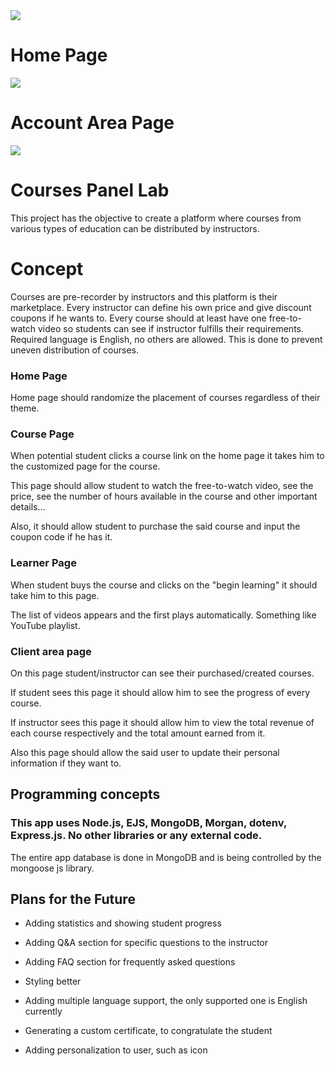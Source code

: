 <img src="https://i.imgur.com/zUy8o65.png">

# Home Page

<img src="https://i.imgur.com/JMDveN8.png">

# Account Area Page

<img src="https://i.imgur.com/6ZyZnjN.png">

# Courses Panel Lab

This project has the objective to create a platform where courses from various types of education can be distributed by instructors.

# Concept

Courses are pre-recorder by instructors and this platform is their marketplace. Every instructor can define his own price and give discount coupons if he wants to.
Every course should at least have one free-to-watch video so students can see if instructor fulfills their requirements.
Required language is English, no others are allowed. This is done to prevent uneven distribution of courses.

### Home Page

Home page should randomize the placement of courses regardless of their theme.

### Course Page

When potential student clicks a course link on the home page it takes him to the customized page for the course.

This page should allow student to watch the free-to-watch video, see the price, see the number of hours available in the course and other important details...

Also, it should allow student to purchase the said course and input the coupon code if he has it.

### Learner Page

When student buys the course and clicks on the "begin learning" it should take him to this page.

The list of videos appears and the first plays automatically. Something like YouTube playlist.

### Client area page

On this page student/instructor can see their purchased/created courses.

If student sees this page it should allow him to see the progress of every course.

If instructor sees this page it should allow him to view the total revenue of each course respectively and the total amount earned from it.

Also this page should allow the said user to update their personal information if they want to.

## Programming concepts

### This app uses Node.js, EJS, MongoDB, Morgan, dotenv, Express.js. No other libraries or any external code.

The entire app database is done in MongoDB and is being controlled by the mongoose js library.

## Plans for the Future


* Adding statistics and showing student progress

* Adding Q&A section for specific questions to the instructor

* Adding FAQ section for frequently asked questions

* Styling better

* Adding multiple language support, the only supported one is English currently

* Generating a custom certificate, to congratulate the student

* Adding personalization to user, such as icon